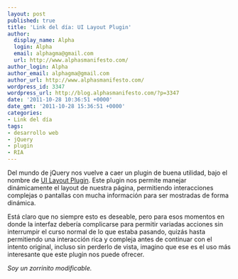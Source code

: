 ```yaml
---
layout: post
published: true
title: 'Link del día: UI Layout Plugin'
author:
  display_name: Alpha
  login: Alpha
  email: alphagma@gmail.com
  url: http://www.alphasmanifesto.com/
author_login: Alpha
author_email: alphagma@gmail.com
author_url: http://www.alphasmanifesto.com/
wordpress_id: 3347
wordpress_url: http://blog.alphasmanifesto.com/?p=3347
date: '2011-10-28 10:36:51 +0000'
date_gmt: '2011-10-28 15:36:51 +0000'
categories:
- Link del día
tags:
- desarrollo web
- jQuery
- plugin
- RIA
---
```


Del mundo de jQuery nos vuelve a caer un plugin de buena utilidad, bajo el nombre de [UI Layout Plugin](http://layout.jquery-dev.net/). Este plugin nos permite manejar dinámicamente el layout de nuestra página, permitiendo interacciones complejas o pantallas con mucha información para ser mostradas de forma dinámica.

Está claro que no siempre esto es deseable, pero para esos momentos en donde la interfaz debería complicarse para permitir variadas acciones sin interrumpir el curso normal de lo que estaba pasando, quizás hasta permitiendo una interacción rica y compleja antes de continuar con el intento original, incluso sin perderlo de vista, imagino que ese es el uso más interesante que este plugin nos puede ofrecer.

_Soy un zorrinito modificable._
